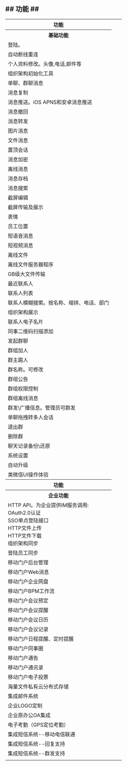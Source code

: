 




<H2>## 功能   ##</H2>

  <TABLE width="100%">
  <TR>
	<Th>功能</Th>
  </TR>
  <TR>
	<Th>基础功能</Th>
  </TR>
  <TR>
	<TD>登陆。</TD>
  </TR>
  <TR>
	<TD>自动断线重连</TD
  </TR>
  <TR>
	<TD>个人资料修改。头像,电话,邮件等</TD>
  </TR>
  <TR>
	<TD>组织架构初始化工具</TD>
  </TR>
  <TR>
	<TD>单聊、群聊消息</TD>
  </TR>
  <TR>
	<TD>消息复制</TD>
  </TR>
  <TR>
	<TD>消息推送。iOS APNS和安卓消息推送</TD>
  </TR>
  <TR>
	<TD>消息撤回</TD>
  </TR>
  <TR>
	<TD>消息转发</TD>
  </TR>
  <TR>
	<TD>图片消息</TD>
  </TR>
  <TR>
	<TD>文件消息</TD>
  </TR>
  <TR>
	<TD>置顶会话</TD>
  </TR>
  <TR>
	<TD>消息加密</TD>
  </TR>
  <TR>
	<TD>离线消息</TD>
  </TR>
  <TR>
	<TD>消息存档</TD>
  </TR>
  <TR>
	<TD>消息搜索</TD>
  </TR>
  <TR>
	<TD>截屏编辑</TD>
  </TR>
  <TR>
	<TD>截屏传输及展示</TD>
  </TR>
  <TR>
	<TD>表情</TD>
  </TR>
  <TR>
	<TD>员工位置</TD>
  </TR>
  <TR>
	<TD>短语音消息</TD>
  </TR>
  <TR>
	<TD>短视频消息</TD>
  </TR>
  <TR>
	<TD>离线文件</TD>
  </TR>
  <TR>
	<TD>离线文件服务器程序</TD>
  </TR>
  <TR>
	<TD>GB级大文件传输</TD>
  </TR>
  <TR>
	<TD>最近联系人</TD>
  </TR>
  <TR>
	<TD>联系人列表</TD>
  </TR>
  <TR>
	<TD>联系人模糊搜索。按名称、缩拼、电话、部门</TD>
  </TR>
  <TR>
	<TD>组织架构展示</TD>
  </TR>
  <TR>
	<TD>联系人电子名片</TD>
  </TR>
  <TR>
	<TD>同事二维码扫描添加</TD>
  </TR>
  <TR>
	<TD>发起群聊</TD>
  </TR>
  <TR>
	<TD>群组加人</TD>
  </TR>
  <TR>
	<TD>群主踢人</TD>
  </TR>
  <TR>
	<TD>群名称。可修改</TD>
  </TR>
  <TR>
	<TD>群组公告</TD>
  </TR>
  <TR>
	<TD>群组权限控制</TD>
  </TR>
  <TR>
	<TD>群组离线消息</TD>
  </TR>
  <TR>
	<TD>群发\广播信息。管理员可群发</TD>
  </TR>
  <TR>
	<TD>单聊拖拽转多人会话</TD>
  </TR>
  <TR>
	<TD>退出群</TD>
  </TR>
  <TR>
	<TD>删除群</TD>
  </TR>
  <TR>
	<TD>聊天记录备份\还原</TD>
  </TR>
  <TR>
	<TD>系统设置</TD>
  </TR>
  <TR>
	<TD>自动升级</TD>
  </TR>
  <TR>
	<TD>类微信UI操作体验</TD>
  </TR>
    <TR>
	<Th>功能</Th>
  </TR>
    <TR>
	<Th>企业功能</Th>
  </TR>
  <TR>
	<TD>HTTP API。为企业提供IM服务调用:
	<br>OAuth2.0认证
	<br>SSO单点登陆接口
	<br>HTTP文件上传
	<br>HTTP文件下载
	<br>组织架构同步
	</TD>
  </TR>
  <TR>
	<TD>登陆员工同步</TD>
  </TR>
  <TR>
	<TD>移动门户后台管理</TD>
  </TR>
  <TR>
	<TD>移动门户Web消息</TD>
  </TR>
  <TR>
	<TD>移动门户企业网盘</TD>
  </TR>
  <TR>
	<TD>移动门户BPM工作流</TD>
  </TR>
  <TR>
	<TD>移动门户会议预定</TD>
  </TR>
  <TR>
	<TD>移动门户会议提醒</TD>
  </TR>
  <TR>
	<TD>移动门户会议日历</TD>
  </TR>
  <TR>
	<TD>移动门户会议记录</TD>
  </TR>
  <TR>
	<TD>移动门户日程提醒、定时提醒</TD>
  </TR>
  <TR>
	<TD>移动门户同事圈</TD>
  </TR>
  <TR>
	<TD>移动门户通告</TD>
  </TR>
  <TR>
	<TD>移动门户通讯录</TD>
  </TR>
  <TR>
	<TD>移动门户电子投票</TD>

  </TR>
  <TR>
	<TD>海量文件私有云分布式存储</TD>

  </TR>
  <TR>
	<TD>集成邮件系统</TD>

  </TR>
  <TR>
	<TD>企业LOGO定制</TD>

  </TR>
  <TR>
	<TD>企业原办公OA集成</TD>

  </TR>
  <TR>
	<TD>电子考勤（GPS定位考勤）</TD>

  </TR>
  <TR>
	<TD>集成短信系统--移动电信联通</TD>

  </TR>
  <TR>
	<TD>集成短信系统--回复支持</TD>

  </TR>
  <TR>
	<TD>集成短信系统--群发支持</TD>

  </TR>
  <TR>
	<TD></TD>
	<TD></TD>
	<TD></TD>
  </TR>

  </TABLE>
